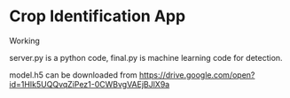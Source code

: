 # Crop Identification App

Working

server.py is a python code, final.py is machine learning code for detection.

model.h5 can be downloaded from https://drive.google.com/open?id=1HIk5UQQvqZiPez1-0CWBvgVAEjBJlX9a
